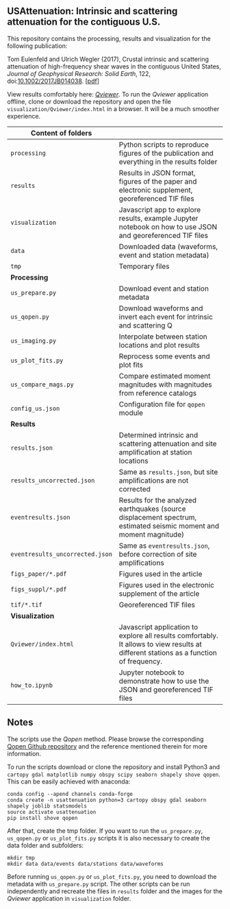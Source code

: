 ## USAttenuation: Intrinsic and scattering attenuation for the contiguous U.S.

This repository contains the processing, results and visualization for the following publication:

Tom Eulenfeld and Ulrich Wegler (2017), Crustal intrinsic and scattering attenuation of high-frequency shear waves in the contiguous United States, *Journal of Geophysical Research: Solid Earth*, 122, doi:[10.1002/2017JB014038](https://dx.doi.org/10.1002/2017JB014038). [[pdf](http://www.geophysik.uni-jena.de/igwphymedia/_users/eule/Eulenfeld_Wegler_2017_US_intrinsic_and_scattering_attenuation_Draft.pdf)]

View results comfortably here: [*Qviewer*](https://trichter.github.io/usattenuation).
To run the *Qviewer* application offline, clone or download the repository and open the file `visualization/Qviewer/index.html` in a browser. It will be a much smoother experience.

Content of folders||
--- | ---
`processing`     | Python scripts to reproduce figures of the publication and everything in the results folder
`results`        | Results in JSON format, figures of the paper and electronic supplement, georeferenced TIF files
`visualization`  | Javascript app to explore results, example Jupyter notebook on how to use JSON and georeferenced TIF files
`data`           | Downloaded data (waveforms, event and station metadata)
`tmp`            | Temporary files
**Processing**   |
`us_prepare.py`  | Download event and station metadata
`us_qopen.py`    | Download waveforms and invert each event for intrinsic and scattering Q
`us_imaging.py`  | Interpolate between station locations and plot results
`us_plot_fits.py`| Reprocess some events and plot fits
`us_compare_mags.py`| Compare estimated moment magnitudes with magnitudes from reference catalogs
`config_us.json` | Configuration file for `qopen` module
**Results**      |
`results.json`   | Determined intrinsic and scattering attenuation and site amplification at station locations
`results_uncorrected.json` | Same as `results.json`, but site amplifications are not corrected
`eventresults.json`  | Results for the analyzed earthquakes (source displacement spectrum, estimated seismic moment and moment magnitude)
`eventresults_uncorrected.json`  | Same as `eventresults.json`, before correction of site amplifications
`figs_paper/*.pdf`   | Figures used in the article
`figs_suppl/*.pdf`   | Figures used in the electronic supplement of the article
`tif/*.tif`          | Georeferenced TIF files
**Visualization**    |
`Qviewer/index.html` | Javascript application to explore all results comfortably. It allows to view results at different stations as a function of frequency.
`how_to.ipynb`       | Jupyter notebook to demonstrate how to use the JSON and georeferenced TIF files


## Notes

The scripts use the *Qopen* method. Please browse the corresponding [Qopen Github repository](https://github.com/trichter/qopen) and the reference mentioned therein for more information.

To run the scripts download or clone the repository and install Python3 and `cartopy gdal matplotlib numpy obspy scipy seaborn shapely shove qopen`. This can be easily achieved with anaconda:

```
conda config --apend channels conda-forge
conda create -n usattenuation python=3 cartopy obspy gdal seaborn shapely joblib statsmodels
source activate usattenuation
pip install shove qopen
```

After that, create the tmp folder. If you want to run the `us_prepare.py`, `us_qopen.py` or `us_plot_fits.py` scripts it is also necessary to create the data folder and subfolders:

```
mkdir tmp
mkdir data data/events data/stations data/waveforms
```

Before running `us_qopen.py` or `us_plot_fits.py`, you need to download the metadata with `us_prepare.py` script. The other scripts can be run independently and recreate the files in `results` folder and the images for the *Qviewer* application in `visualization` folder.
